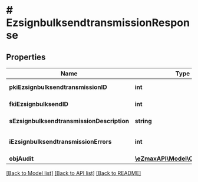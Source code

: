 # # EzsignbulksendtransmissionResponse

## Properties

Name | Type | Description | Notes
------------ | ------------- | ------------- | -------------
**pkiEzsignbulksendtransmissionID** | **int** | The unique ID of the Ezsignbulksendtransmission |
**fkiEzsignbulksendID** | **int** | The unique ID of the Ezsignbulksend |
**sEzsignbulksendtransmissionDescription** | **string** | The description of the Ezsignbulksendtransmission |
**iEzsignbulksendtransmissionErrors** | **int** | The number of errors during the Ezsignbulksendtransmission |
**objAudit** | [**\eZmaxAPI\Model\CommonAudit**](CommonAudit.md) |  |

[[Back to Model list]](../../README.md#models) [[Back to API list]](../../README.md#endpoints) [[Back to README]](../../README.md)
